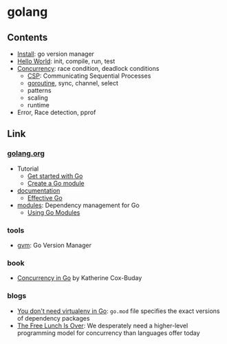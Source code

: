 # golang

## Contents

- [Install](install.md): go version manager
- [Hello World](examples/helloworld/README.md): init, compile, run, test
- [Concurrency](docs/concurrency.md): race condition, deadlock conditions
  - [CSP](docs/csp.md): Communicating Sequential Processes
  - [goroutine](docs/goroutine.md), sync, channel, select
  - patterns
  - scaling
  - runtime
- Error, Race detection, pprof

## Link

### [golang.org](https://golang.org/)

- Tutorial
  - [Get started with Go](https://golang.org/doc/tutorial/getting-started)
  - [Create a Go module](https://golang.org/doc/tutorial/create-module)
- [documentation](https://golang.org/doc/)
  - [Effective Go](https://golang.org/doc/effective_go)
- [modules](https://golang.org/ref/mod): Dependency management for Go
  - [Using Go Modules](https://blog.golang.org/using-go-modules)

### tools

- [gvm](https://github.com/moovweb/gvm): Go Version Manager

### book

- [Concurrency in Go](https://www.oreilly.com/library/view/concurrency-in-go/9781491941294/) by Katherine Cox-Buday

### blogs

- [You don't need virtualenv in Go](https://eli.thegreenplace.net/2020/you-dont-need-virtualenv-in-go/): `go.mod` file specifies the exact versions of dependency packages
- [The Free Lunch Is Over](http://www.gotw.ca/publications/concurrency-ddj.htm): We desperately need a higher-level programming model for concurrency than languages offer today
